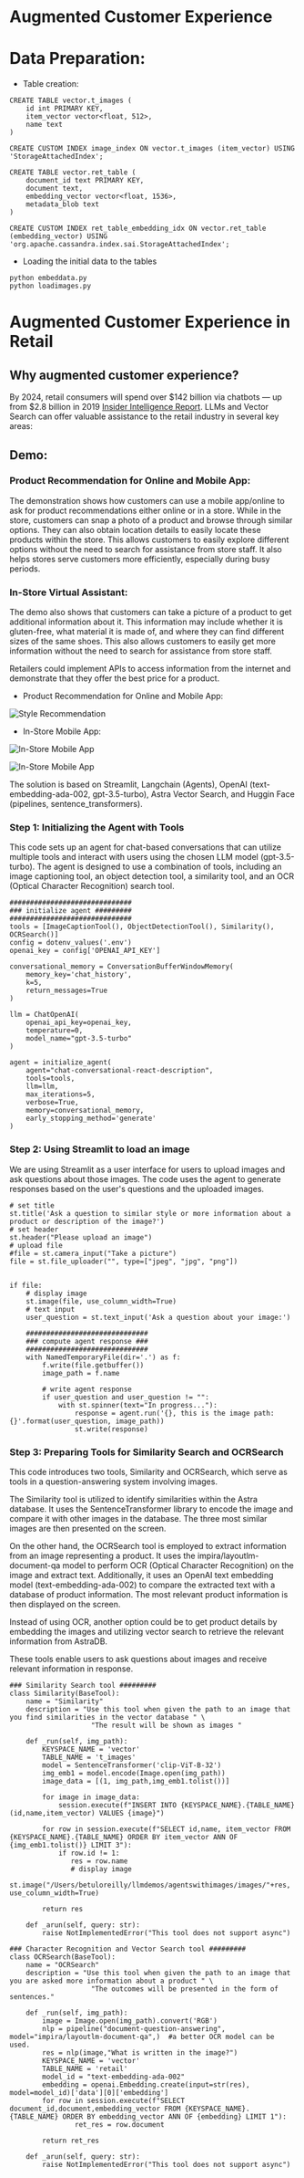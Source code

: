 # Augmented Customer Experience



# Data Preparation:

* Table creation:

``` 
CREATE TABLE vector.t_images (
    id int PRIMARY KEY,
    item_vector vector<float, 512>,
    name text
) 
```

```
CREATE CUSTOM INDEX image_index ON vector.t_images (item_vector) USING 'StorageAttachedIndex';
```

 
```
CREATE TABLE vector.ret_table (
    document_id text PRIMARY KEY,
    document text,
    embedding_vector vector<float, 1536>,
    metadata_blob text
)
```

```
CREATE CUSTOM INDEX ret_table_embedding_idx ON vector.ret_table (embedding_vector) USING 'org.apache.cassandra.index.sai.StorageAttachedIndex';
```

* Loading the initial data to the tables

```
python embeddata.py
python loadimages.py
```


 # Augmented Customer Experience in Retail

## Why augmented customer experience?

By 2024, retail consumers will spend over $142 billion via chatbots — up from $2.8 billion in 2019 [Insider Intelligence Report](https://www.insiderintelligence.com/). LLMs and Vector Search can offer valuable assistance to the retail industry in several key areas:

## Demo:

### Product Recommendation for Online and Mobile App:

The demonstration shows how customers can use a mobile app/online to ask for product recommendations either online or in a store. While in the store, customers can snap a photo of a product and browse through similar options. They can also obtain location details to easily locate these products within the store. This allows customers to easily explore different options without the need to search for assistance from store staff. It also helps stores serve customers more efficiently, especially during busy periods.

### In-Store Virtual Assistant:

The demo also shows that customers can take a picture of a product to get additional information about it. This information may include whether it is gluten-free, what material it is made of, and where they can find different sizes of the same shoes. This also allows customers to easily get more information without the need to search for assistance from store staff.

Retailers could implement APIs to access information from the internet and demonstrate that they offer the best price for a product.

* Product Recommendation for Online and Mobile App:

 ![Style Recommendation](image.png)

* In-Store Mobile App:

![In-Store Mobile App](image-1.png)

![In-Store Mobile App](image-2.png)


The solution is based on Streamlit, Langchain (Agents), OpenAI (text-embedding-ada-002, gpt-3.5-turbo), Astra Vector Search, and Huggin Face (pipelines, sentence_transformers).

### Step 1: Initializing the Agent with Tools

This code sets up an agent for chat-based conversations that can utilize multiple tools and interact with users using the chosen LLM model (gpt-3.5-turbo). The agent is designed to use a combination of tools, including an image captioning tool, an object detection tool, a similarity tool, and an OCR (Optical Character Recognition) search tool.


```
##############################
### initialize agent #########
##############################
tools = [ImageCaptionTool(), ObjectDetectionTool(), Similarity(), OCRSearch()]
config = dotenv_values('.env')
openai_key = config['OPENAI_API_KEY']

conversational_memory = ConversationBufferWindowMemory(
    memory_key='chat_history',
    k=5,
    return_messages=True
)

llm = ChatOpenAI(
    openai_api_key=openai_key,
    temperature=0,
    model_name="gpt-3.5-turbo"
)

agent = initialize_agent(
    agent="chat-conversational-react-description",
    tools=tools,
    llm=llm,
    max_iterations=5,
    verbose=True,
    memory=conversational_memory,
    early_stopping_method='generate'
)
```

### Step 2: Using Streamlit to load an image

We are using Streamlit as a user interface for users to upload images and ask questions about those images. The code uses the agent to generate responses based on the user's questions and the uploaded images.

```
# set title
st.title('Ask a question to similar style or more information about a product or description of the image?')
# set header
st.header("Please upload an image")
# upload file
#file = st.camera_input("Take a picture")
file = st.file_uploader("", type=["jpeg", "jpg", "png"])


if file:
    # display image
    st.image(file, use_column_width=True)
    # text input
    user_question = st.text_input('Ask a question about your image:')

    ##############################
    ### compute agent response ###
    ##############################
    with NamedTemporaryFile(dir='.') as f:
        f.write(file.getbuffer())
        image_path = f.name

        # write agent response
        if user_question and user_question != "":
            with st.spinner(text="In progress..."):
                response = agent.run('{}, this is the image path: {}'.format(user_question, image_path))
                st.write(response)
```

### Step 3: Preparing Tools for Similarity Search and OCRSearch

This code introduces two tools, Similarity and OCRSearch, which serve as tools in a question-answering system involving images.

The Similarity tool is utilized to identify similarities within the Astra database. It uses the SentenceTransformer library to encode the image and compare it with other images in the database. The three most similar images are then presented on the screen.

On the other hand, the OCRSearch tool is employed to extract information from an image representing a product. It uses the impira/layoutlm-document-qa model to perform OCR (Optical Character Recognition) on the image and extract text. Additionally, it uses an OpenAI text embedding model (text-embedding-ada-002) to compare the extracted text with a database of product information. The most relevant product information is then displayed on the screen.

Instead of using OCR, another option could be to get product details by embedding the images and utilizing vector search to retrieve the relevant information from AstraDB.

These tools enable users to ask questions about images and receive relevant information in response.

```
### Similarity Search tool #########
class Similarity(BaseTool):
    name = "Similarity"
    description = "Use this tool when given the path to an image that you find similarities in the vector database " \
                    "The result will be shown as images "

    def _run(self, img_path):
        KEYSPACE_NAME = 'vector'
        TABLE_NAME = 't_images' 
        model = SentenceTransformer('clip-ViT-B-32')
        img_emb1 = model.encode(Image.open(img_path))
        image_data = [(1, img_path,img_emb1.tolist())]
        
        for image in image_data:
            session.execute(f"INSERT INTO {KEYSPACE_NAME}.{TABLE_NAME} (id,name,item_vector) VALUES {image}")
        
        for row in session.execute(f"SELECT id,name, item_vector FROM {KEYSPACE_NAME}.{TABLE_NAME} ORDER BY item_vector ANN OF {img_emb1.tolist()} LIMIT 3"):
            if row.id != 1:
               res = row.name 
               # display image
               st.image("/Users/betuloreilly/llmdemos/agentswithimages/images/"+res, use_column_width=True)

        return res 

    def _arun(self, query: str):
        raise NotImplementedError("This tool does not support async")

### Character Recognition and Vector Search tool #########
class OCRSearch(BaseTool):
    name = "OCRSearch"
    description = "Use this tool when given the path to an image that you are asked more information about a product " \
                    "The outcomes will be presented in the form of sentences."

    def _run(self, img_path):
        image = Image.open(img_path).convert('RGB')
        nlp = pipeline("document-question-answering", model="impira/layoutlm-document-qa",)  #a better OCR model can be used.
        res = nlp(image,"What is written in the image?")  
        KEYSPACE_NAME = 'vector'
        TABLE_NAME = 'retail'
        model_id = "text-embedding-ada-002"
        embedding = openai.Embedding.create(input=str(res), model=model_id)['data'][0]['embedding']
        for row in session.execute(f"SELECT document_id,document,embedding_vector FROM {KEYSPACE_NAME}.{TABLE_NAME} ORDER BY embedding_vector ANN OF {embedding} LIMIT 1"):
                ret_res = row.document 

        return ret_res 

    def _arun(self, query: str):
        raise NotImplementedError("This tool does not support async")

```